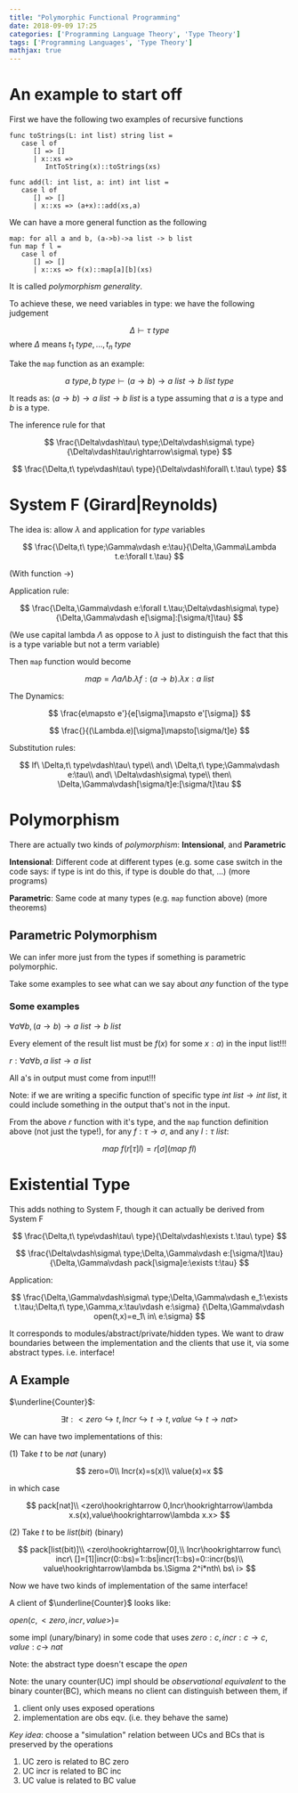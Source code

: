 ```yaml
---
title: "Polymorphic Functional Programming"
date: 2018-09-09 17:25
categories: ['Programming Language Theory', 'Type Theory'] 
tags: ['Programming Languages', 'Type Theory']
mathjax: true
---
```



# An example to start off

First we have the following two examples of recursive functions

```
func toStrings(L: int list) string list = 
   case l of
      [] => []
      | x::xs =>
         IntToString(x)::toStrings(xs)
```

```
func add(l: int list, a: int) int list = 
   case l of
      [] => []
      | x::xs => (a+x)::add(xs,a)
```

We can have a more general function as the following

```
map: for all a and b, (a->b)->a list -> b list
fun map f l = 
   case l of
      [] => []
      | x::xs => f(x)::map[a][b](xs)
```

It is called _polymorphism generality_.

To achieve these, we need variables in type: we have the following judgement

$$
\Delta\vdash\tau\ type
$$
where $\Delta$ means $t_1\ type,...,t_n\ type$

Take the `map` function as an example:

$$
a\ type,b\ type\vdash(a\rightarrow b)\rightarrow a\ list\rightarrow b\ list\ type
$$

It reads as: $(a\rightarrow b)\rightarrow a\ list\rightarrow b\ list$ is a type
assuming that $a$ is a type and $b$ is a type.

The inference rule for that

$$
\frac{\Delta\vdash\tau\ type;\Delta\vdash\sigma\ type}{\Delta\vdash\tau\rightarrow\sigma\ type}
$$

$$
\frac{\Delta,t\ type\vdash\tau\ type}{\Delta\vdash\forall\ t.\tau\ type}
$$

<!--more-->

# System F (Girard|Reynolds)

The idea is: allow $\lambda$ and application for _type_ variables

$$
\frac{\Delta,t\ type;\Gamma\vdash e:\tau}{\Delta,\Gamma\Lambda t.e:\forall t.\tau}
$$

(With function $\rightarrow$)

Application rule:

$$
\frac{\Delta,\Gamma\vdash e:\forall t.\tau;\Delta\vdash\sigma\ type}{\Delta,\Gamma\vdash e[\sigma]:[\sigma/t]\tau}
$$

(We use capital lambda $\Lambda$ as oppose to $\lambda$ just to distinguish the fact
that this is a type variable but not a term variable)

Then `map` function would become

$$
map=\Lambda a\Lambda b.\lambda f:(a\rightarrow b).\lambda x:a\ list
$$

The Dynamics:

$$
\frac{e\mapsto e'}{e[\sigma]\mapsto e'[\sigma]}
$$

$$
\frac{}{(\Lambda.e)[\sigma]\mapsto[\sigma/t]e}
$$

Substitution rules:

$$
If\ \Delta,t\ type\vdash\tau\ type\\
and\ \Delta,t\ type;\Gamma\vdash e:\tau\\
and\ \Delta\vdash\sigma\ type\\
then\ \Delta,\Gamma\vdash[\sigma/t]e:[\sigma/t]\tau
$$

# Polymorphism

There are actually two kinds of _polymorphism_: __Intensional__, and __Parametric__

__Intensional__: Different code at different types (e.g. some case switch in the code says:
if type is int do this, if type is double do that, ...) (more programs)

__Parametric__: Same code at many types (e.g. `map` function above) (more theorems)

## Parametric Polymorphism

We can infer more just from the types if something is parametric polymorphic.

Take some examples to see what can we say about _any_ function of the type

### Some examples

$\forall a\forall b, (a\rightarrow b)\rightarrow a\ list \rightarrow b\ list$

Every element of the result list must be $f(x)$ for some $x:a$) in the input list!!!

$r:\forall a\forall b, a\ list\rightarrow a\ list$

All a's in output must come from input!!!

Note: if we are writing a specific function of specific type $int\ list\rightarrow int\ list$,
it could include something in the output that's not in the input.

From the above $r$ function with it's type, and the `map` function definition above (not just the type!),
for any $f:\tau\rightarrow\sigma$, and any $l:\tau\ list$:

$$
map\ f(r[\tau]l)=r[\sigma](map\ fl)
$$

# Existential Type

This adds nothing to System F, though it can actually be derived from System F

$$
\frac{\Delta,t\ type\vdash\tau\ type}{\Delta\vdash\exists t.\tau\ type}
$$

$$
\frac{\Delta\vdash\sigma\ type;\Delta,\Gamma\vdash e:[\sigma/t]\tau}
{\Delta,\Gamma\vdash pack[\sigma]e:\exists t:\tau}
$$

Application:

$$
\frac{\Delta,\Gamma\vdash\sigma\ type;\Delta,\Gamma\vdash e_1:\exists t.\tau;\Delta,t\ type,\Gamma,x:\tau\vdash e:\sigma}
{\Delta,\Gamma\vdash open(t,x)=e_1\ in\ e:\sigma}
$$

It corresponds to modules/abstract/private/hidden types. We want to draw boundaries
between the implementation and the clients that use it, via some abstract types.
i.e. interface!

## A Example

$\underline{Counter}$:

$$
\exists t:<zero \hookrightarrow t,Incr\hookrightarrow t\rightarrow t,value\hookrightarrow t\rightarrow nat>
$$

We can have two implementations of this:

(1) Take $t$ to be $nat$ (unary)

$$
zero=0\\
Incr(x)=s(x)\\
value(x)=x
$$

in which case

$$
pack[nat]\\
<zero\hookrightarrow 0,Incr\hookrightarrow\lambda x.s(x),value\hookrightarrow\lambda x.x>
$$

(2) Take $t$ to be $list(bit)$ (binary)

$$
pack[list(bit)]\\
<zero\hookrightarrow[0],\\
Incr\hookrightarrow func\ incr\ []=[1]|incr(0::bs)=1::bs|incr(1::bs)=0::incr(bs)\\
value\hookrightarrow\lambda bs.\Sigma 2^i*nth\ bs\ i>
$$

Now we have two kinds of implementation of the same interface!

A client of $\underline{Counter}$ looks like:

$open(c,<zero,incr,value>)=$

some impl (unary/binary) in some code that uses $zero:c,incr:c\rightarrow c,value:c\rightarrow\ nat$

Note: the abstract type doesn't escape the $open$

Note: the unary counter(UC) impl should be _observational equivalent_ to the binary counter(BC),
which means no client can distinguish between them, if

1. client only uses exposed operations
2. implementation are obs eqv. (i.e. they behave the same)

_Key idea_: choose a "simulation" relation between UCs and BCs that is preserved by the operations

1. UC zero is related to BC zero
2. UC incr is related to BC inc
3. UC value is related to BC value
